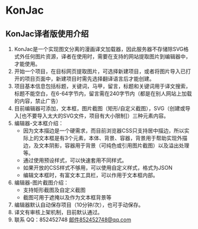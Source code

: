# KonJac

## KonJac译者版使用介绍

1. KonJac是一个实现图文分离的漫画译文加载器，因此服务器不存储除SVG格式外任何图片资源，译者在使用时，需要在支持的网站提取图片到编辑器中，才能使用。
2. 开始一个项目，在目标网页提取图片，可选择新建项目，或者将图片导入已打开的项目页面中，新建项目时需先选择翻译语言后才能创建。
3. 项目基本信息包括标题，关键词，马甲，留言，标题和关键词用于译文搜索，标题不能空白，在6-64字节内，留言需在240字节内（都是在别人网站上加载的内容，禁止广告）
4. 目前编辑器可添加，文本框，图片截图（矩形/自定义截图），SVG（创建或导入[也不要导入太大的SVG文件，项目有大小限制]）三种元素内容。
5. 编辑器-文本框介绍：
    - 因为文本描边是一个硬需求，而目前浏览器CSS只支持居中描边，所以实际上的文本框是有3个元素，本体、背景、容器，背景用于帮助实现外描边，及文本阴影，容器用于背景（可纯色或引用图片截图）以及溢出处理等。
    - 通过使用预设样式，可以快速套用不同样式。
    - 如果开放的CSS样式不够用，可以使用自定义样式，格式为JSON
    - 编辑文本框时，有富文本工具栏，可以作用于文本框内部。
6. 编辑器-图片截图介绍：
    - 支持矩形截图及自定义截图
    - 截图可用于遮掩以及作为文本框背景等
7. 编辑器默认自动保存项目（10分钟/次），也可手动保存。
8. 译文有审核上架机制，目前默认通过。
9. 联系 QQ：852452748 邮件852452748@qq.com 
